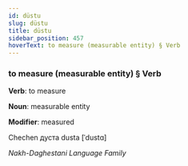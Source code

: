 ```yaml
---
id: düstu
slug: düstu
title: düstu
sidebar_position: 457
hoverText: to measure (measurable entity) § Verb
---
```


### to measure (measurable entity) § Verb

**Verb**: to measure

**Noun**: measurable entity

**Modifier**: measured

Chechen дуста dusta [ˈdustɑ]

*Nakh-Daghestani Language Family*